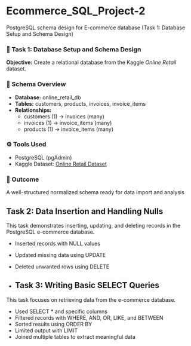 # Ecommerce_SQL_Project-2
PostgreSQL schema design for E-commerce database (Task 1: Database Setup and Schema Design)

### 📌 Task 1: Database Setup and Schema Design
**Objective:** Create a relational database from the Kaggle *Online Retail* dataset.

### 🧱 Schema Overview
- **Database:** online_retail_db  
- **Tables:** customers, products, invoices, invoice_items  
- **Relationships:**
  - customers (1) → invoices (many)
  - invoices (1) → invoice_items (many)
  - products (1) → invoice_items (many)


### ⚙️ Tools Used
- PostgreSQL (pgAdmin)
- Kaggle Dataset: [Online Retail Dataset](https://www.kaggle.com/datasets/carrie1/ecommerce-data)

### 🏁 Outcome
A well-structured normalized schema ready for data import and analysis


## Task 2: Data Insertion and Handling Nulls
This task demonstrates inserting, updating, and deleting records in the PostgreSQL e-commerce database.
- Inserted records with NULL values
- Updated missing data using UPDATE
- Deleted unwanted rows using DELETE

- ## Task 3: Writing Basic SELECT Queries
This task focuses on retrieving data from the e-commerce database.
- Used SELECT * and specific columns
- Filtered records with WHERE, AND, OR, LIKE, and BETWEEN
- Sorted results using ORDER BY
- Limited output with LIMIT
- Joined multiple tables to extract meaningful data
